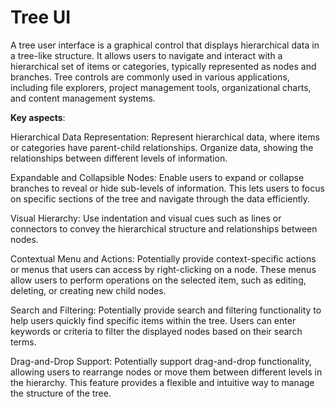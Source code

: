 # Tree UI

A tree user interface is a graphical control that displays hierarchical data in a tree-like structure. It allows users to navigate and interact with a hierarchical set of items or categories, typically represented as nodes and branches. Tree controls are commonly used in various applications, including file explorers, project management tools, organizational charts, and content management systems.

**Key aspects**:

Hierarchical Data Representation: Represent hierarchical data, where items or categories have parent-child relationships. Organize data, showing the relationships between different levels of information.

Expandable and Collapsible Nodes: Enable users to expand or collapse branches to reveal or hide sub-levels of information. This lets users to focus on specific sections of the tree and navigate through the data efficiently.

Visual Hierarchy: Use indentation and visual cues such as lines or connectors to convey the hierarchical structure and relationships between nodes.

Contextual Menu and Actions: Potentially provide context-specific actions or menus that users can access by right-clicking on a node. These menus allow users to perform operations on the selected item, such as editing, deleting, or creating new child nodes.

Search and Filtering: Potentially provide search and filtering functionality to help users quickly find specific items within the tree. Users can enter keywords or criteria to filter the displayed nodes based on their search terms.

Drag-and-Drop Support: Potentially support drag-and-drop functionality, allowing users to rearrange nodes or move them between different levels in the hierarchy. This feature provides a flexible and intuitive way to manage the structure of the tree.
